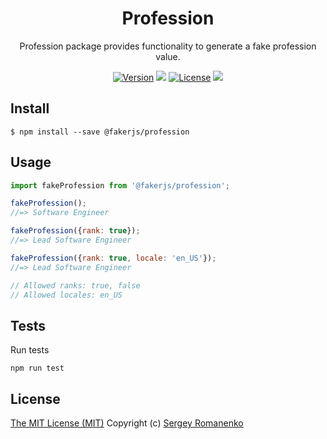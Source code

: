 <h1 align="center">Profession</h1>
<p align="center">
Profession package provides functionality to generate a fake profession value.
</p>

<p align="center">
<a href="https://github.com/faker-javascript/profession/releases"><img alt="Version" src="https://img.shields.io/github/release/faker-javascript/profession.svg?label=version&color=green"></a> <img src="https://img.shields.io/npm/dt/@fakerjs/boolean"> <a href="https://github.com/faker-javascript/profession"><img src="https://img.shields.io/badge/license-MIT-blue.svg?color=green" alt="License"></a> <img src="https://github.com/faker-javascript/profession/actions/workflows/tests.yml/badge.svg">

## Install

```
$ npm install --save @fakerjs/profession
```

## Usage

```js
import fakeProfession from '@fakerjs/profession';

fakeProfession();
//=> Software Engineer

fakeProfession({rank: true});
//=> Lead Software Engineer

fakeProfession({rank: true, locale: 'en_US'});
//=> Lead Software Engineer

// Allowed ranks: true, false
// Allowed locales: en_US
```

## Tests

Run tests

```
npm run test
```

## License
[The MIT License (MIT)](https://github.com/faker-javascript/profession/blob/master/LICENSE.txt)
Copyright (c) [Sergey Romanenko](https://github.com/Awilum)
